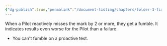 ```yaml
---
{"dg-publish":true,"permalink":"/document-listing/chapters/folder-1-first-steps/tests-folder/fumble/"}
---
```


When a Pilot reactively misses the mark by 2 or more, they get a fumble. It indicates results even worse for the Pilot than a failure.
- You can't fumble on a proactive test.